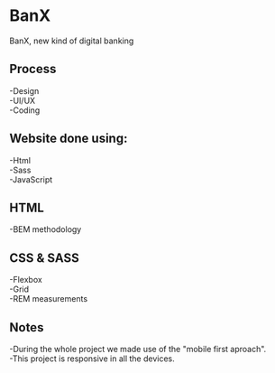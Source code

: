 # BanX

BanX,  new kind of digital banking

## Process

-Design<br>
-UI/UX<br>
-Coding<br>

## Website done using:

-Html <br>
-Sass<br>
-JavaScript<br>

## HTML
-BEM methodology


## CSS & SASS
-Flexbox<br>
-Grid<br>
-REM measurements
 
## Notes
-During the whole project we made use of the "mobile first aproach". <br>
-This project is responsive in all the devices.

